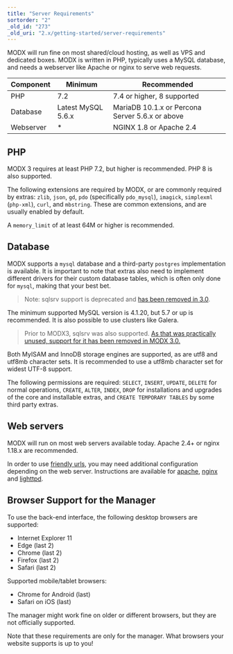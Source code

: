 ```yaml
---
title: "Server Requirements"
sortorder: "2"
_old_id: "273"
_old_uri: "2.x/getting-started/server-requirements"
---
```


MODX will run fine on most shared/cloud hosting, as well as VPS and dedicated boxes. MODX is written in PHP, typically uses a MySQL database, and needs a webserver like Apache or nginx to serve web requests. 

| Component | Minimum            | Recommended                                     |
| --------- | ------------------ | ----------------------------------------------- |
| PHP       | 7.2                | 7.4 or higher, 8 supported                      |
| Database  | Latest MySQL 5.6.x | MariaDB 10.1.x or Percona Server 5.6.x or above |
| Webserver | *                  | NGINX 1.8 or Apache 2.4                         |

## PHP 

MODX 3 requires at least PHP 7.2, but higher is recommended. PHP 8 is also supported.

The following extensions are required by MODX, or are commonly required by extras: `zlib`, `json`, `gd`, `pdo` (specifically `pdo_mysql`), `imagick`, `simplexml` (`php-xml`), `curl`, and `mbstring`. These are common extensions, and are usually enabled by default.

A `memory_limit` of at least 64M or higher is recommended. 

## Database

MODX supports a `mysql` database and a third-party `postgres` implementation is available. It is important to note that extras also need to implement different drivers for their custom database tables, which is often only done for `mysql`, making that your best bet. 

> Note: sqlsrv support is deprecated and [has been removed in 3.0](https://github.com/modxcms/revolution/issues/15540).   

The minimum supported MySQL version is 4.1.20, but 5.7 or up is recommended. It is also possible to use clusters like Galera. 

> Prior to MODX3, sqlsrv was also supported. [As that was practically unused, support for it has been removed in MODX 3.0.](https://github.com/modxcms/revolution/issues/15540)

Both MyISAM and InnoDB storage engines are supported, as are utf8 and utf8mb character sets. It is recommended to use a utf8mb character set for widest UTF-8 support.

The following permissions are required: `SELECT`, `INSERT`, `UPDATE`, `DELETE` for normal operations, `CREATE`, `ALTER`, `INDEX`, `DROP` for installations and upgrades of the core and installable extras, and `CREATE TEMPORARY TABLES` by some third party extras. 

## Web servers

MODX will run on most web servers available today. Apache 2.4+ or nginx 1.18.x are recommended.

In order to use [friendly urls](getting-started/friendly-urls), you may need additional configuration depending on the web server. Instructions are available for [apache](getting-started/friendly-urls/apache), [nginx](getting-started/friendly-urls/nginx) and [lighttpd](getting-started/friendly-urls/lighttpd).

## Browser Support for the Manager

To use the back-end interface, the following desktop browsers are supported:

- Internet Explorer 11
- Edge (last 2)
- Chrome (last 2)
- Firefox (last 2)
- Safari (last 2)

Supported mobile/tablet browsers:

- Chrome for Android (last)
- Safari on iOS (last)

The manager might work fine on older or different browsers, but they are not officially supported.

Note that these requirements are only for the manager. What browsers your website supports is up to you!

